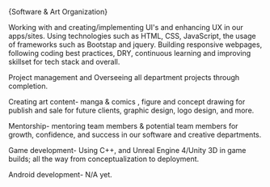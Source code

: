 {Software & Art Organization}

Working with and creating/implementing UI's and enhancing UX in our apps/sites. Using technologies such as HTML, CSS, JavaScript, the usage of frameworks such as Bootstap and jquery. Building responsive webpages, following coding best practices, DRY, continuous learning and improving skillset for tech stack and overall.

Project management and Overseeing all department projects through completion.

Creating art content- 
manga & comics , figure and concept drawing for publish and sale for future clients, graphic design, logo design, and more.

Mentorship- mentoring team members & potential team members for growth, confidence, and success in our software and creative departments.

Game development- Using C++, and Unreal Engine 4/Unity 3D in game builds; all the way from conceptualization to deployment.

Android development- N/A yet.

